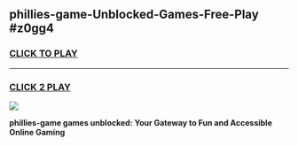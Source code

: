 
## phillies-game-Unblocked-Games-Free-Play #z0gg4
<h3>
<a href="https://us.freeplayer.one?title=phillies-game&ref=9M">CLICK TO PLAY</a></h3>
<hr>

<h3>
<a href="https://us.freeplayer.one?title=phillies-game&ref=9M">CLICK 2 PLAY</a>
  
</h3>

<a href="https://us.freeplayer.one?title=phillies-game&ref=9M"><img src="https://clearcache.store/games.png"></a>


**phillies-game games unblocked: Your Gateway to Fun and Accessible Online Gaming**
